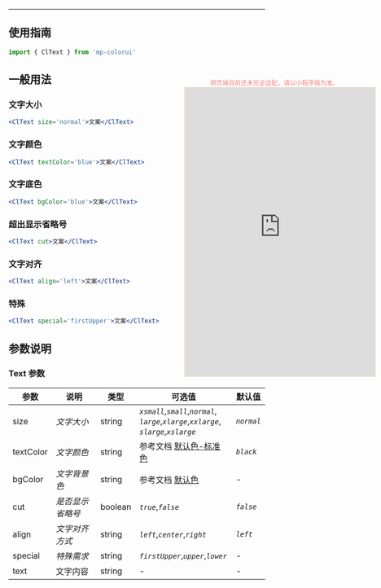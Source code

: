 ****

## 使用指南

```js
import { ClText } from 'mp-colorui'
```

## 一般用法

### 文字大小

```jsx
<ClText size='normal'>文案</ClText>
```

### 文字颜色

```jsx
<ClText textColor='blue'>文案</ClText>
```

### 文字底色

```jsx
<ClText bgColor='blue'>文案</ClText>
```

### 超出显示省略号

```jsx
<ClText cut>文案</ClText>
```

### 文字对齐

```jsx
<ClText align='left'>文案</ClText>
```

### 特殊

```jsx
<ClText special='firstUpper'>文案</ClText>
```



## 参数说明

### Text 参数

| 参数      | 说明             | 类型    | 可选值                                                       | 默认值     |
| --------- | ---------------- | ------- | ------------------------------------------------------------ | ---------- |
| size      | *文字大小*       | string  | *`xsmall`*,*`small`*,*`normal`*,<br />*`large`*,*`xlarge`*,*`xxlarge`*,<br />*`slarge`*,*`xslarge`* | *`normal`* |
| textColor | *文字颜色*       | string  | 参考文档 [默认色-标准色](/home/color?id=标准色)              | *`black`*  |
| bgColor   | *文字背景色*     | string  | 参考文档 [默认色](/home/color)              | -          |
| cut       | *是否显示省略号* | boolean | *`true`*,*`false`*                                           | *`false`*  |
| align     | *文字对齐方式*   | string  | *`left`*,*`center`*,*`right`*                                | *`left`*   |
| special   | *特殊需求*       | string  | *`firstUpper`*,*`upper`*,*`lower`*                           | -          |
| text      | 文字内容         | string  | -                                                            | -          |

<div style="position: fixed; right:10px; top: 5%">
<div style="width: 355px; display: flex; flex-wrap: wrap; justify-content: center; align-items: center; font-size: 12px; color: lightcoral">网页端目前还未完全适配，请以小程序端为准。</div>
<iframe style="border: 1px solid antiquewhite" src="https://yinliangdream.github.io/mp-colorui-h5-demo/#/pages/components/text/index" height="568" width="375"></iframe>
</div>
